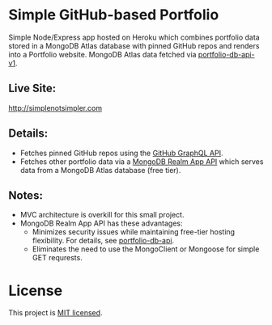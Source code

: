 # Simple GitHub-based Portfolio
Simple Node/Express app hosted on Heroku which combines portfolio data stored in a MongoDB Atlas database with pinned GitHub repos and renders into a Portfolio website. MongoDB Atlas data fetched via [portfolio-db-api-v1](https://github.com/simplenotsimpler/portfolio-db-api-v1).

## Live Site:
http://simplenotsimpler.com

## Details:
* Fetches pinned GitHub repos using the [GitHub GraphQL API](https://docs.github.com/en/graphql).  
* Fetches other portfolio data via a [MongoDB Realm App API](https://github.com/simplenotsimpler/portfolio-db-api) which serves data from a MongoDB Atlas database (free tier). 

## Notes: 
* MVC architecture is overkill for this small project.
* MongoDB Realm App API has these advantages:
  * Minimizes security issues while maintaining free-tier hosting flexibility. For details, see [portfolio-db-api](https://github.com/simplenotsimpler/portfolio-db-api).
  * Eliminates the need to use the MongoClient or Mongoose for simple GET requrests.

# License
This project is [MIT licensed](./LICENSE).